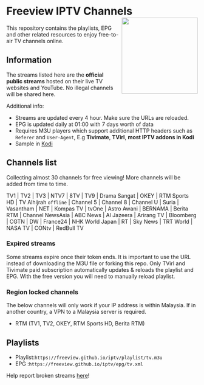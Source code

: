 # Freeview IPTV Channels <img align="right" src="http://freeview.github.io/iptv/freeview.png" width="200">
This repository contains the playlists, EPG and other related resources to enjoy free-to-air TV channels online.

## Information
The streams listed here are the **official public streams** hosted on their live TV websites and YouTube. No illegal channels will be shared here.

Additional info:
* Streams are updated every 4 hour. Make sure the URLs are reloaded.
* EPG is updated daily at 01:00 with 7 days worth of data
* Requires M3U players which support additional HTTP headers such as `Referer` and `User-Agent`, E.g **Tivimate**, **TVirl**, **most IPTV addons in Kodi**
* Sample in [Kodi](https://www.youtube.com/watch?v=u5BUG6iQHUc)

## Channels list
Collecting almost 30 channels for free viewing! More channels will be added from time to time.

TV1 | TV2 | TV3 | NTV7 | 8TV | TV9 | Drama Sangat | OKEY | RTM Sports HD | TV Alhijrah `offline` | Channel 5  | Channel 8  | Channel U  | Suria  | Vasantham  | NET | Kompas TV | tvOne | Astro Awani  | BERNAMA  | Berita RTM | Channel NewsAsia  | ABC News | Al Jazeera | Arirang TV | Bloomberg  | CGTN | DW | France24 | NHK World Japan | RT | Sky News | TRT World | NASA TV | CONtv | RedBull TV

### Expired streams
Some streams expire once their token ends. It is important to use the URL instead of downloading the M3U file or forking this repo. Only TVirl and Tivimate paid subscription automatically updates & reloads the playlist and EPG. With the free version you will need to manually reload playlist.

### Region locked channels
The below channels will only work if your IP address is within Malaysia. If in another country, a VPN to a Malaysia server is required.
* RTM (TV1, TV2, OKEY, RTM Sports HD, Berita RTM)

## Playlists
* Playlist:`https://freeview.github.io/iptv/playlist/tv.m3u`
* EPG     :`https://freeview.github.io/iptv/epg/tv.xml`

Help report broken streams [here](https://github.com/freeview/iptv/issues/new)!
